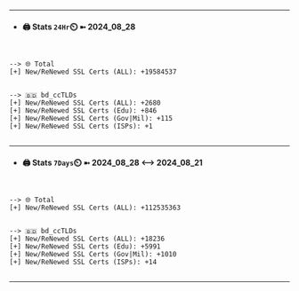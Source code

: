 

---
- #### 🖨️ **Stats** `24Hr`⏲️ ➼ 2024_08_28
```console


--> 🌐 Total
[+] New/ReNewed SSL Certs (ALL): +19584537


--> 🇧🇩 bd_ccTLDs
[+] New/ReNewed SSL Certs (ALL): +2680
[+] New/ReNewed SSL Certs (Edu): +846
[+] New/ReNewed SSL Certs (Gov|Mil): +115
[+] New/ReNewed SSL Certs (ISPs): +1


```

---
- #### 🖨️ **Stats** `7Days`⏲️ ➼ 2024_08_28 <--> 2024_08_21
```console


--> 🌐 Total
[+] New/ReNewed SSL Certs (ALL): +112535363


--> 🇧🇩 bd_ccTLDs
[+] New/ReNewed SSL Certs (ALL): +18236
[+] New/ReNewed SSL Certs (Edu): +5991
[+] New/ReNewed SSL Certs (Gov|Mil): +1010
[+] New/ReNewed SSL Certs (ISPs): +14


```

---

